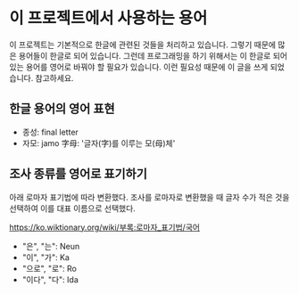 # 이 프로젝트에서 사용하는 용어

이 프로젝트는 기본적으로 한글에 관련된 것들을 처리하고 있습니다. 그렇기 때문에 많은 용어들이 한글로 되어 있습니다. 그런데 프로그래밍을 하기 위해서는 이 한글로 되어 있는 용어를 영어로 바꿔야 할 필요가 있습니다. 이런 필요성 때문에 이 글을 쓰게 되었습니다. 참고하세요.

## 한글 용어의 영어 표현

- 종성: final letter
- 자모: jamo 字母: '글자(字)를 이루는 모(母)체'

## 조사 종류를 영어로 표기하기

아래 로마자 표기법에 따라 변환했다.
조사를 로마자로 변환했을 때 글자 수가 적은 것을 선택하여 이를 대표 이름으로 선택했다.
  
https://ko.wiktionary.org/wiki/부록:로마자_표기법/국어

- "은", "는": Neun
- "이", "가": Ka
- "으로", "로": Ro
- "이다", "다": Ida
